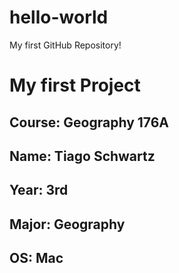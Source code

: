 # hello-world
My first GitHub Repository!
# My first Project
## **Course**: Geography 176A
## **Name**: Tiago Schwartz
## **Year**: 3rd
## **Major**: Geography
## **OS**: Mac
